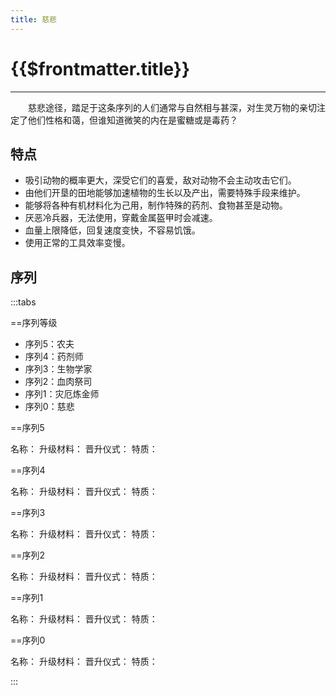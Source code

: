 ```yaml
---
title: 慈悲
---
```


# {{$frontmatter.title}}

***

&emsp;&emsp;慈悲途径，踏足于这条序列的人们通常与自然相与甚深，对生灵万物的亲切注定了他们性格和蔼，但谁知道微笑的内在是蜜糖或是毒药？

## 特点

- 吸引动物的概率更大，深受它们的喜爱，敌对动物不会主动攻击它们。
- 由他们开垦的田地能够加速植物的生长以及产出，需要特殊手段来维护。
- 能够将各种有机材料化为己用，制作特殊的药剂、食物甚至是动物。
- 厌恶冷兵器，无法使用，穿戴金属盔甲时会减速。
- 血量上限降低，回复速度变快，不容易饥饿。
- 使用正常的工具效率变慢。

## 序列

:::tabs

==序列等级

- 序列5：农夫
- 序列4：药剂师
- 序列3：生物学家
- 序列2：血肉祭司
- 序列1：灾厄炼金师
- 序列0：慈悲

==序列5

名称：
升级材料：
晋升仪式：
特质：

==序列4

名称：
升级材料：
晋升仪式：
特质：

==序列3

名称：
升级材料：
晋升仪式：
特质：

==序列2

名称：
升级材料：
晋升仪式：
特质：

==序列1

名称：
升级材料：
晋升仪式：
特质：

==序列0

名称：
升级材料：
晋升仪式：
特质：

:::